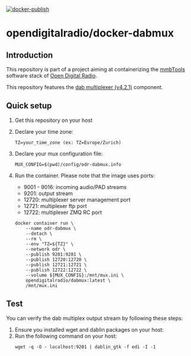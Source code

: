 [![docker-publish](https://github.com/Opendigitalradio/docker-dabmux/actions/workflows/docker-publish.yml/badge.svg)](https://github.com/Opendigitalradio/docker-dabmux/actions/workflows/docker-publish.yml)

# opendigitalradio/docker-dabmux

## Introduction
This repository is part of a project aiming at containerizing the [mmbTools](https://www.opendigitalradio.org/mmbtools) software stack of [Open Digital Radio](https://www.opendigitalradio.org/).

This repository features the [dab multiplexer (v4.2.1)](https://github.com/opendigitalradio/ODR-DabMux) component. 

## Quick setup
1. Get this repository on your host
1. Declare your time zone:
    ```
    TZ=your_time_zone (ex: TZ=Europe/Zurich)
    ```
1. Declare your mux configuration file:
    ```
    MUX_CONFIG=$(pwd)/config/odr-dabmux.info
    ```
1. Run the container. Please note that the image uses ports:
    - 9001 - 9016: incoming audio/PAD streams
    - 9201: output stream
    - 12720: multiplexer server management port
    - 12721: multiplexer ftp port
    - 12722: multiplexer ZMQ RC port

    ```
    docker container run \
        --name odr-dabmux \
        --detach \
        --rm \
        --env "TZ=${TZ}" \
        --network odr \
        --publish 9201:9201 \
        --publish 12720:12720 \
        --publish 12721:12721 \
        --publish 12722:12722 \
        --volume ${MUX_CONFIG}:/mnt/mux.ini \
        opendigitalradio/dabmux:latest \
        /mnt/mux.ini
    ```

## Test
You can verify the dab multiplex output stream by following these steps:
1. Ensure you installed wget and dablin packages on your host:
1. Run the following command on your host: 
    ```
    wget -q -O - localhost:9201 | dablin_gtk -f edi -I -1
    ```
